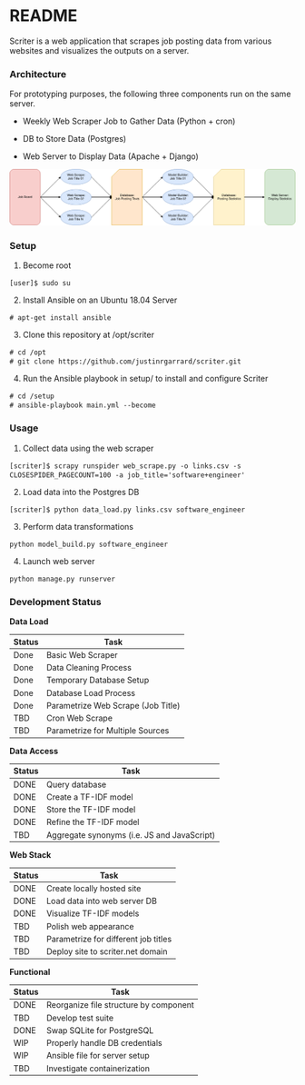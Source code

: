 # README

Scriter is a web application that scrapes job posting data from various
websites and visualizes the outputs on a server.


### Architecture

For prototyping purposes, the following three components run on the
same server.

* Weekly Web Scraper Job to Gather Data (Python + cron)

* DB to Store Data (Postgres)

* Web Server to Display Data (Apache + Django)

![Visual of Architecture](scriter_overview.png)

### Setup

1. Become root

```
[user]$ sudo su
```

2. Install Ansible on an Ubuntu 18.04 Server

```
# apt-get install ansible
```

3. Clone this repository at /opt/scriter

```
# cd /opt
# git clone https://github.com/justinrgarrard/scriter.git
```

4. Run the Ansible playbook in setup/ to install and configure Scriter

```
# cd /setup
# ansible-playbook main.yml --become
```

### Usage

1. Collect data using the web scraper

```
[scriter]$ scrapy runspider web_scrape.py -o links.csv -s CLOSESPIDER_PAGECOUNT=100 -a job_title='software+engineer'
```

2. Load data into the Postgres DB

```
[scriter]$ python data_load.py links.csv software_engineer
```

3. Perform data transformations

```
python model_build.py software_engineer
```

4. Launch web server

```
python manage.py runserver
```

### Development Status

**Data Load**

| Status  | Task |
|---|---|
| Done | Basic Web Scraper |
| Done | Data Cleaning Process |
| Done | Temporary Database Setup |
| Done | Database Load Process |
| Done | Parametrize Web Scrape (Job Title) |
| TBD | Cron Web Scrape |
| TBD | Parametrize for Multiple Sources |


**Data Access**

| Status  | Task |
|---|---|
| DONE | Query database |
| DONE | Create a TF-IDF model |
| DONE | Store the TF-IDF model |
| DONE | Refine the TF-IDF model |
| TBD | Aggregate synonyms (i.e. JS and JavaScript) |


**Web Stack**

| Status  | Task |
|---|---|
| DONE | Create locally hosted site |
| DONE | Load data into web server DB |
| DONE | Visualize TF-IDF models |
| TBD | Polish web appearance |
| TBD | Parametrize for different job titles |
| TBD | Deploy site to scriter.net domain |


**Functional**

| Status  | Task |
|---|---|
| DONE | Reorganize file structure by component |
| TBD | Develop test suite |
| DONE | Swap SQLite for PostgreSQL |
| WIP | Properly handle DB credentials |
| WIP | Ansible file for server setup |
| TBD | Investigate containerization |
